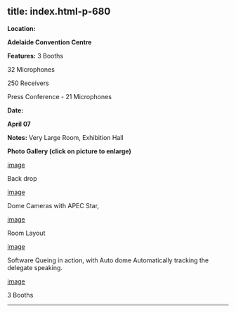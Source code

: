  title: index.html-p-680
----------------------------------------------------------

**Location:**

**Adelaide Convention Centre**

**Features:**    3 Booths

32 Microphones

250 Receivers

Press Conference - 21 Microphones

**Date:**

**April 07**

**Notes:**    Very Large Room, Exhibition Hall

**Photo Gallery (click on picture to enlarge)**

[image](wp-content/uploads/2011/09/apec_transport_minister1.jpg)

Back drop

[image](wp-content/uploads/2011/09/apec_transport_minister2.jpg)

Dome Cameras with APEC Star,

[image](wp-content/uploads/2011/09/apec_transport_minister3.jpg)

Room Layout

[image](wp-content/uploads/2011/09/apec_transport_minister4.jpg)

Software Queing in action, with Auto dome Automatically tracking the delegate speaking.

[image](wp-content/uploads/2011/09/apec_transport_minister5.jpg)

3 Booths




----------------------------------------------------------
